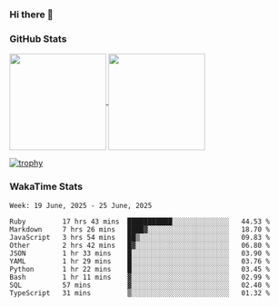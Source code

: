 ### Hi there 👋

### GitHub Stats

<a href="https://github.com/anuraghazra/github-readme-stats">
  <img align="center" height="170px" src="https://github-readme-stats.vercel.app/api/top-langs/?username=tksfjt1024&layout=compact&count_private=true&show_icons=true&show_icons=true&theme=graywhite" />
</a>
<a href="https://github.com/anuraghazra/github-readme-stats">
  <img align="center" height="170px" src="https://github-readme-stats.vercel.app/api?username=tksfjt1024&count_private=true&show_icons=true&show_icons=true&theme=graywhite" />
</a>

[![trophy](https://github-profile-trophy.vercel.app/?username=tksfjt1024)](https://github.com/ryo-ma/github-profile-trophy)

### WakaTime Stats

<!--START_SECTION:waka-->
```text
Week: 19 June, 2025 - 25 June, 2025

Ruby         17 hrs 43 mins  ███████████░░░░░░░░░░░░░░   44.53 % 
Markdown     7 hrs 26 mins   ████▓░░░░░░░░░░░░░░░░░░░░   18.70 % 
JavaScript   3 hrs 54 mins   ██▒░░░░░░░░░░░░░░░░░░░░░░   09.83 % 
Other        2 hrs 42 mins   █▓░░░░░░░░░░░░░░░░░░░░░░░   06.80 % 
JSON         1 hr 33 mins    █░░░░░░░░░░░░░░░░░░░░░░░░   03.90 % 
YAML         1 hr 29 mins    █░░░░░░░░░░░░░░░░░░░░░░░░   03.76 % 
Python       1 hr 22 mins    █░░░░░░░░░░░░░░░░░░░░░░░░   03.45 % 
Bash         1 hr 11 mins    ▓░░░░░░░░░░░░░░░░░░░░░░░░   02.99 % 
SQL          57 mins         ▓░░░░░░░░░░░░░░░░░░░░░░░░   02.40 % 
TypeScript   31 mins         ▒░░░░░░░░░░░░░░░░░░░░░░░░   01.32 % 
```
<!--END_SECTION:waka-->
